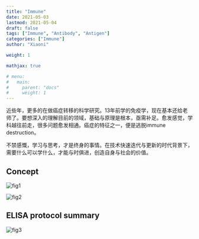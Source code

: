 ```yaml
---
title: "Immune"
date: 2021-05-03
lastmod: 2021-05-04
draft: false
tags: ["Immune", "Antibody", "Antigen"]
categories: ["Immune"]
author: "Xiaoni"

weight: 1

mathjax: true

# menu:
#   main:
#     parent: "docs"
#     weight: 1
---
```


近些年，更多的在做癌症转移的科学研究。13年前学的免疫学，现在基本还给老师了。要想深入的理解目前的领域，基础与原理是根本，亟需补足。愈发感觉，学科越往前走，很多问题愈发相通。癌症的特征之一，便是逃脱immune destruction。

不禁感慨，学习与思考，才是终身的事情。在技术快速迭代与更新的时代背景下，需要什么可以学什么，才能与时俱进，创造自身与社会的价值。

<!--more-->

## Concept
![fig1](fig1.jpeg)

![fig2](fig2.jpeg)

## ELISA protocol summary

![fig3](fig3.png)
